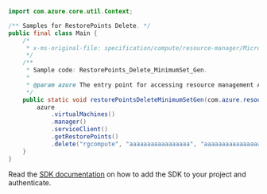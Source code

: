 ```java
import com.azure.core.util.Context;

/** Samples for RestorePoints Delete. */
public final class Main {
    /*
     * x-ms-original-file: specification/compute/resource-manager/Microsoft.Compute/stable/2021-11-01/examples/compute/RestorePoints_Delete_MinimumSet_Gen.json
     */
    /**
     * Sample code: RestorePoints_Delete_MinimumSet_Gen.
     *
     * @param azure The entry point for accessing resource management APIs in Azure.
     */
    public static void restorePointsDeleteMinimumSetGen(com.azure.resourcemanager.AzureResourceManager azure) {
        azure
            .virtualMachines()
            .manager()
            .serviceClient()
            .getRestorePoints()
            .delete("rgcompute", "aaaaaaaaaaaaaaaaa", "aaaaaaaaaaaaaaaaaaaaaaaa", Context.NONE);
    }
}
```

Read the [SDK documentation](https://github.com/Azure/azure-sdk-for-java/blob/azure-resourcemanager_2.14.0/sdk/resourcemanager/azure-resourcemanager/README.md) on how to add the SDK to your project and authenticate.
